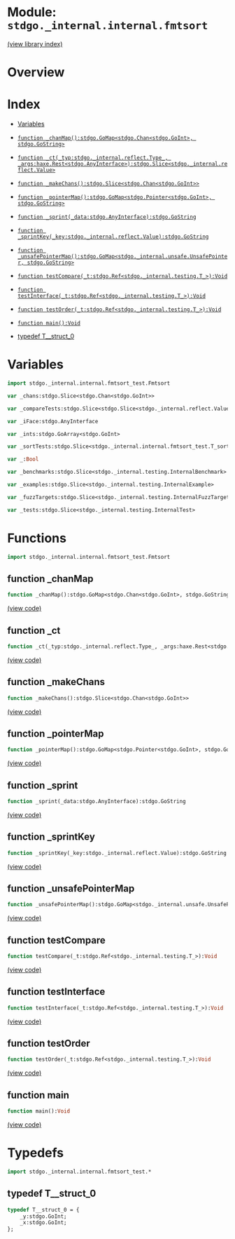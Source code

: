 # Module: `stdgo._internal.internal.fmtsort`

[(view library index)](../../../stdgo.md)


# Overview


# Index


- [Variables](<#variables>)

- [`function _chanMap():stdgo.GoMap<stdgo.Chan<stdgo.GoInt>, stdgo.GoString>`](<#function-_chanmap>)

- [`function _ct(_typ:stdgo._internal.reflect.Type_, _args:haxe.Rest<stdgo.AnyInterface>):stdgo.Slice<stdgo._internal.reflect.Value>`](<#function-_ct>)

- [`function _makeChans():stdgo.Slice<stdgo.Chan<stdgo.GoInt>>`](<#function-_makechans>)

- [`function _pointerMap():stdgo.GoMap<stdgo.Pointer<stdgo.GoInt>, stdgo.GoString>`](<#function-_pointermap>)

- [`function _sprint(_data:stdgo.AnyInterface):stdgo.GoString`](<#function-_sprint>)

- [`function _sprintKey(_key:stdgo._internal.reflect.Value):stdgo.GoString`](<#function-_sprintkey>)

- [`function _unsafePointerMap():stdgo.GoMap<stdgo._internal.unsafe.UnsafePointer, stdgo.GoString>`](<#function-_unsafepointermap>)

- [`function testCompare(_t:stdgo.Ref<stdgo._internal.testing.T_>):Void`](<#function-testcompare>)

- [`function testInterface(_t:stdgo.Ref<stdgo._internal.testing.T_>):Void`](<#function-testinterface>)

- [`function testOrder(_t:stdgo.Ref<stdgo._internal.testing.T_>):Void`](<#function-testorder>)

- [`function main():Void`](<#function-main>)

- [typedef T\_\_struct\_0](<#typedef-t__struct_0>)

# Variables


```haxe
import stdgo._internal.internal.fmtsort_test.Fmtsort
```


```haxe
var _chans:stdgo.Slice<stdgo.Chan<stdgo.GoInt>>
```


```haxe
var _compareTests:stdgo.Slice<stdgo.Slice<stdgo._internal.reflect.Value>>
```


```haxe
var _iFace:stdgo.AnyInterface
```


```haxe
var _ints:stdgo.GoArray<stdgo.GoInt>
```


```haxe
var _sortTests:stdgo.Slice<stdgo._internal.internal.fmtsort_test.T_sortTest>
```


```haxe
var _:Bool
```


```haxe
var _benchmarks:stdgo.Slice<stdgo._internal.testing.InternalBenchmark>
```


```haxe
var _examples:stdgo.Slice<stdgo._internal.testing.InternalExample>
```


```haxe
var _fuzzTargets:stdgo.Slice<stdgo._internal.testing.InternalFuzzTarget>
```


```haxe
var _tests:stdgo.Slice<stdgo._internal.testing.InternalTest>
```


# Functions


```haxe
import stdgo._internal.internal.fmtsort_test.Fmtsort
```


## function \_chanMap


```haxe
function _chanMap():stdgo.GoMap<stdgo.Chan<stdgo.GoInt>, stdgo.GoString>
```


[\(view code\)](<./Fmtsort.hx#L267>)


## function \_ct


```haxe
function _ct(_typ:stdgo._internal.reflect.Type_, _args:haxe.Rest<stdgo.AnyInterface>):stdgo.Slice<stdgo._internal.reflect.Value>
```


[\(view code\)](<./Fmtsort.hx#L139>)


## function \_makeChans


```haxe
function _makeChans():stdgo.Slice<stdgo.Chan<stdgo.GoInt>>
```


[\(view code\)](<./Fmtsort.hx#L230>)


## function \_pointerMap


```haxe
function _pointerMap():stdgo.GoMap<stdgo.Pointer<stdgo.GoInt>, stdgo.GoString>
```


[\(view code\)](<./Fmtsort.hx#L237>)


## function \_sprint


```haxe
function _sprint(_data:stdgo.AnyInterface):stdgo.GoString
```


[\(view code\)](<./Fmtsort.hx#L179>)


## function \_sprintKey


```haxe
function _sprintKey(_key:stdgo._internal.reflect.Value):stdgo.GoString
```


[\(view code\)](<./Fmtsort.hx#L195>)


## function \_unsafePointerMap


```haxe
function _unsafePointerMap():stdgo.GoMap<stdgo._internal.unsafe.UnsafePointer, stdgo.GoString>
```


[\(view code\)](<./Fmtsort.hx#L251>)


## function testCompare


```haxe
function testCompare(_t:stdgo.Ref<stdgo._internal.testing.T_>):Void
```


[\(view code\)](<./Fmtsort.hx#L153>)


## function testInterface


```haxe
function testInterface(_t:stdgo.Ref<stdgo._internal.testing.T_>):Void
```


[\(view code\)](<./Fmtsort.hx#L289>)


## function testOrder


```haxe
function testOrder(_t:stdgo.Ref<stdgo._internal.testing.T_>):Void
```


[\(view code\)](<./Fmtsort.hx#L281>)


## function main


```haxe
function main():Void
```


[\(view code\)](<./Fmtsort.hx#L8>)


# Typedefs


```haxe
import stdgo._internal.internal.fmtsort_test.*
```


## typedef T\_\_struct\_0


```haxe
typedef T__struct_0 = {
	_y:stdgo.GoInt;
	_x:stdgo.GoInt;
};
```


